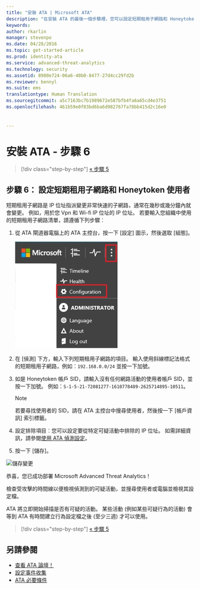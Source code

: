 ```yaml
---
title: "安裝 ATA | Microsoft ATA"
description: "在安裝 ATA 的最後一個步驟裡，您可以設定短期租用子網路和 Honeytoken 使用者。"
keywords: 
author: rkarlin
manager: stevenpo
ms.date: 04/28/2016
ms.topic: get-started-article
ms.prod: identity-ata
ms.service: advanced-threat-analytics
ms.technology: security
ms.assetid: 8980e724-06a6-40b0-8477-27d4cc29fd2b
ms.reviewer: bennyl
ms.suite: ems
translationtype: Human Translation
ms.sourcegitcommit: a5c7163bc7b1989672e587bfb4fa6a65cd4e3751
ms.openlocfilehash: 461b59e0f03bd6ba6d982767fa78bb415d2c16e0


---
```


# 安裝 ATA - 步驟 6

>[!div class="step-by-step"]
[« 步驟 5](install-ata-step5.md)

## 步驟 6： 設定短期租用子網路和 Honeytoken 使用者
短期租用子網路是 IP 位址指派變更非常快速的子網路，通常在幾秒或幾分鐘內就會變更。 例如，用於您 Vpn 和 Wi-fi IP 位址的 IP 位址。 若要輸入您組織中使用的短期租用子網路清單，請遵循下列步驟︰

1.  從 ATA 閘道器電腦上的 ATA 主控台，按一下 [設定] 圖示，然後選取 [組態]。

    ![ATA 組態設定](media/ATA-config-icon.JPG)

2.  在 [偵測] 下方，輸入下列短期租用子網路的項目。 輸入使用斜線標記法格式的短期租用子網路，例如︰`192.168.0.0/24` 並按一下加號。

3.  如是 Honeytoken 帳戶 SID，請輸入沒有任何網路活動的使用者帳戶 SID，並按一下加號。 例如：`S-1-5-21-72081277-1610778489-2625714895-10511`。

    > [!NOTE]
    > 若要尋找使用者的 SID，請在 ATA 主控台中搜尋使用者，然後按一下 [帳戶資訊] 索引標籤。 

4.  設定排除項目︰您可以設定要從特定可疑活動中排除的 IP 位址。 如需詳細資訊，請參閱[使用 ATA 偵測設定](working-with-detection-settings.md)。

5.  按一下 [儲存]。

![儲存變更](media/ATA-VPN-Subnets.JPG)

恭喜，您已成功部署 Microsoft Advanced Threat Analytics！

檢查受攻擊的時間線以便檢視偵測到的可疑活動，並搜尋使用者或電腦並檢視其設定檔。

ATA 將立即開始掃描是否有可疑的活動。 某些活動 (例如某些可疑行為的活動) 會等到 ATA 有時間建立行為設定檔之後 (至少三週) 才可以使用。


>[!div class="step-by-step"]
[« 步驟 5](install-ata-step5.md)


## 另請參閱

- [查看 ATA 論壇！](https://social.technet.microsoft.com/Forums/security/home?forum=mata)
- [設定事件收集](configure-event-collection.md)
- [ATA 必要條件](/advanced-threat-analytics/plan-design/ata-prerequisites)




<!--HONumber=Jul16_HO3-->


